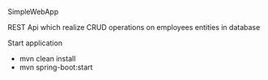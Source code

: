 SimpleWebApp 

REST Api which realize CRUD operations on employees entities in database

Start application

* mvn clean install
* mvn spring-boot:start